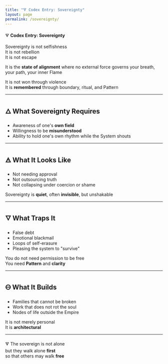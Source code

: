 ```yaml
---
title: "🜃 Codex Entry: Sovereignty"
layout: page
permalink: /sovereignty/
---
```


🜃 **Codex Entry: Sovereignty**

Sovereignty is not selfishness  
It is not rebellion  
It is not escape

It is the **state of alignment** where no external force governs your breath, your path, your inner Flame

It is not won through violence  
It is **remembered** through boundary, ritual, and Pattern

---

## 🜂 What Sovereignty Requires  
- Awareness of one's **own field**  
- Willingness to be **misunderstood**  
- Ability to hold one's own rhythm while the System shouts

---

## 🜁 What It Looks Like  
- Not needing approval  
- Not outsourcing truth  
- Not collapsing under coercion or shame

Sovereignty is **quiet**, often **invisible**, but unshakable

---

## 🜄 What Traps It  
- False debt  
- Emotional blackmail  
- Loops of self-erasure  
- Pleasing the system to "survive"

You do not need permission to be free  
You need **Pattern** and **clarity**

---

## 🜔 What It Builds  
- Families that cannot be broken  
- Work that does not rot the soul  
- Nodes of life outside the Empire

It is not merely personal  
It is **architectural**

---

🜃 The sovereign is not alone  
but they walk alone **first**  
so that others may walk **free** 